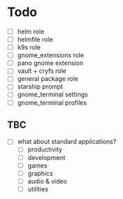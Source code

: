 # Todo

- [ ] helm role
- [ ] helmfile role
- [ ] k9s role
- [ ] gnome_extensions role
- [ ] pano gnome extension
- [ ] vault + cryfs role
- [ ] general package role
- [ ] starship prompt
- [ ] gnome_terminal settings
- [ ] gnome_terminal profiles

## TBC

- [ ] what about standard applications?
  - [ ] productivity
  - [ ] development
  - [ ] games
  - [ ] graphics
  - [ ] audio & video
  - [ ] utilities
